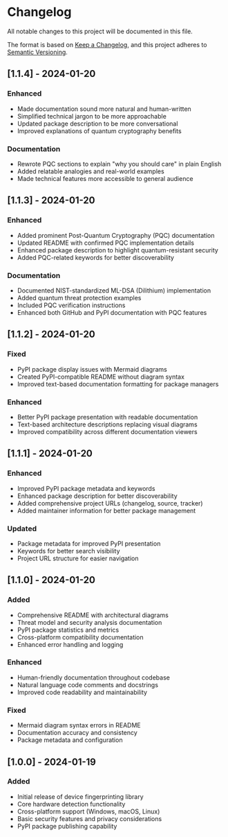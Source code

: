 # Changelog

All notable changes to this project will be documented in this file.

The format is based on [Keep a Changelog](https://keepachangelog.com/en/1.0.0/),
and this project adheres to [Semantic Versioning](https://semver.org/spec/v2.0.0.html).

## [1.1.4] - 2024-01-20

### Enhanced
- Made documentation sound more natural and human-written
- Simplified technical jargon to be more approachable
- Updated package description to be more conversational
- Improved explanations of quantum cryptography benefits

### Documentation
- Rewrote PQC sections to explain "why you should care" in plain English
- Added relatable analogies and real-world examples
- Made technical features more accessible to general audience

## [1.1.3] - 2024-01-20

### Enhanced
- Added prominent Post-Quantum Cryptography (PQC) documentation
- Updated README with confirmed PQC implementation details
- Enhanced package description to highlight quantum-resistant security
- Added PQC-related keywords for better discoverability

### Documentation
- Documented NIST-standardized ML-DSA (Dilithium) implementation
- Added quantum threat protection examples
- Included PQC verification instructions
- Enhanced both GitHub and PyPI documentation with PQC features

## [1.1.2] - 2024-01-20

### Fixed
- PyPI package display issues with Mermaid diagrams
- Created PyPI-compatible README without diagram syntax
- Improved text-based documentation formatting for package managers

### Enhanced
- Better PyPI package presentation with readable documentation
- Text-based architecture descriptions replacing visual diagrams
- Improved compatibility across different documentation viewers

## [1.1.1] - 2024-01-20

### Enhanced
- Improved PyPI package metadata and keywords
- Enhanced package description for better discoverability
- Added comprehensive project URLs (changelog, source, tracker)
- Added maintainer information for better package management

### Updated
- Package metadata for improved PyPI presentation
- Keywords for better search visibility
- Project URL structure for easier navigation

## [1.1.0] - 2024-01-20

### Added
- Comprehensive README with architectural diagrams
- Threat model and security analysis documentation
- PyPI package statistics and metrics
- Cross-platform compatibility documentation
- Enhanced error handling and logging

### Enhanced
- Human-friendly documentation throughout codebase
- Natural language code comments and docstrings
- Improved code readability and maintainability

### Fixed
- Mermaid diagram syntax errors in README
- Documentation accuracy and consistency
- Package metadata and configuration

## [1.0.0] - 2024-01-19

### Added
- Initial release of device fingerprinting library
- Core hardware detection functionality
- Cross-platform support (Windows, macOS, Linux)
- Basic security features and privacy considerations
- PyPI package publishing capability
